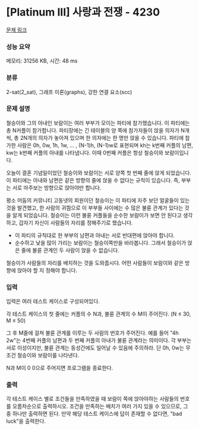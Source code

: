 # [Platinum III] 사랑과 전쟁 - 4230 

[문제 링크](https://www.acmicpc.net/problem/4230) 

### 성능 요약

메모리: 31256 KB, 시간: 48 ms

### 분류

2-sat(2_sat), 그래프 이론(graphs), 강한 연결 요소(scc)

### 문제 설명

<p>철승이와 그의 아내인 보람이는 여러 부부가 모이는 파티에 참가했습니다. 이 파티에는 총 N커플이 참가합니다. 파티장에는 긴 테이블의 양 쪽에 참가자들이 앉을 의자가 N개씩, 총 2N개의 의자가 놓아져 있으며 한 의자에는 한 명만 앉을 수 있습니다. 파티에 참가한 사람은 0h, 0w, 1h, 1w, ... , (N-1)h, (N-1)w로 표현되며 kh는 k번째 커플의 남편, kw는 k번째 커플의 아내를 나타냅니다. 이때 0번째 커플은 항상 철승이와 보람이입니다.</p>

<p>오늘이 결혼 기념일이었던 철승이와 보람이는 서로 양쪽 첫 번째 줄에 앉게 되었습니다. 이 파티에는 아내와 남편은 같은 방향의 줄에 앉을 수 없다는 규칙이 있습니다. 즉, 부부는 서로 마주보는 방향으로 앉아야만 합니다.</p>

<p>평소 어둠의 커뮤니티 고동넷의 회원이던 철승이는 이 파티에 자주 보던 얼굴들이 있는 것을 발견했고, 한 사람의 귀띔으로 이 부부들 사이에는 수 많은 불륜 관계가 있다는 것을 알게 되었습니다. 철승이는 이런 불륜 커플들을 순수한 보람이가 보면 안 된다고 생각하고, 갑자기 자신이 사람들의 자리를 정해주기로 했습니다.</p>

<ul>
	<li>이 파티의 규칙대로 한 부부의 남편과 아내는 서로 반대편에 앉아야 합니다.</li>
	<li>순수하고 낯을 많이 가리는 보람이는 철승이쪽만을 바라봅니다. 그래서 철승이가 앉은 줄에 불륜 관계인 두 사람이 앉을 수 없습니다.</li>
</ul>

<p>철승이가 사람들의 자리를 배치하는 것을 도와줍시다. 어떤 사람들이 보람이와 같은 방향에 앉아야 할 지 정해야 합니다.</p>

### 입력 

 <p>입력은 여러 테스트 케이스로 구성되어있다.</p>

<p>각 테스트 케이스의 첫 줄에는 커플의 수 N과, 불륜 관계의 수 M이 주어진다. (N ≤ 30, M ≤ 50)</p>

<p>그 후 M줄에 걸쳐 불륜 관계를 이루는 두 사람의 번호가 주어진다. 예를 들어 "4h 2w"는 4번째 커플의 남편과 두 번째 커플의 아내가 불륜 관계라는 의미이다. 각 부부는 서로 이성이지만, 불륜 관계는 동성간에도 일어날 수 있음에 주의하라. 단 0h, 0w는 무조건 철승이와 보람이를 나타낸다.</p>

<p>N과 M이 0 0으로 주어지면 프로그램을 종료한다.</p>

### 출력 

 <p>각 테스트 케이스 별로 조건들을 만족하였을 때 보람이 쪽에 앉아야하는 사람들의 번호를 오름차순으로 출력하시오. 조건을 만족하는 배치가 여러 가지 있을 수 있으므로, 그 중 하나만 출력하면 된다. 만약 해당 테스트 케이스에 답이 존재할 수 없다면, "bad luck"을 출력한다.</p>

